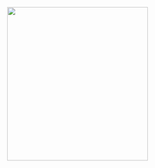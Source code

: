 <p align="center">
<img src="https://mhabibr02.github.io/Page-Web-Development/assets/img/portfolio/webdev-118.png" width="80%" height="30%">
</p>
